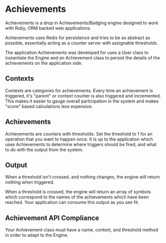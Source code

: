 # Achievements

Achievements is a drop in Achievements/Badging engine designed to work
with Ruby, ORM backed web applications.

Achievements uses Redis for persistence and tries to be as abstract as
possible, essentially acting as a counter server with assignable
thresholds.

The application Achievements was developed for uses a User class to
instantiate the Engine and an Achievement class to persist the details
of the achievements on the application side.

## Contexts

Contexts are categories for achievements.  Every time an achievement
is triggered, it's "parent" or context counter is also triggered and
incremented.  This makes it easier to gauge overall participation in
the system and makes "score" based calculations less expensive.

## Achievements

Achievements are counters with thresholds.  Set the threshold to 1 for
an operation that you want to happen once.  It is up to the
application which uses Achievements to determine where triggers should
be fired, and what to do with the output from the system.

## Output

When a threshold isn't crossed, and nothing changes, the engine will
return nothing when triggered.

When a threshold is crossed, the engine will return an array of
symbols which correspond to the names of the achievements which have
been reached.  Your application can consume this output as you see
fit.

## Achievement API Compliance

Your Achievement class must have a name, context, and threshold method
in order to adapt to the Engine.
